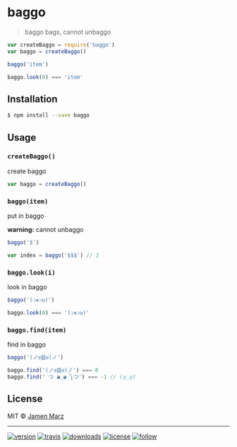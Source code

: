 # baggo

> baggo bags, cannot unbaggo

```js
var createBaggo = require('baggo')
var baggo = createBaggo()

baggo('item')

baggo.look(0) === 'item'
```

## Installation

```sh
$ npm install --save baggo
```

## Usage

### `createBaggo()`

create baggo

```js
var baggo = createBaggo()
```

### `baggo(item)`

put in baggo

**warning:** cannot unbaggo

```js
baggo('$')

var index = baggo('$$$') // 1
```

### `baggo.look(i)`

look in baggo

```js
baggo('(❍ᴥ❍ʋ)')

baggo.look(0) === '(❍ᴥ❍ʋ)'
```

### `baggo.find(item)`

find in baggo

```js
baggo('(ノಠ益ಠ)ノ')

baggo.find('(ノಠ益ಠ)ノ') === 0
baggo.find(' つ ◕_◕ ༽つ') === -1 // (ಥ_ಥ)
```

## License

MIT © [Jamen Marz](https://git.io/jamen)

---

[![version](https://img.shields.io/npm/v/baggo.svg?style=flat-square)][package] [![travis](https://img.shields.io/travis/baggo/baggo.svg?style=flat-square)](https://travis-ci.org/jamen/baggo) [![downloads](https://img.shields.io/npm/dt/baggo.svg?style=flat-square)][package] [![license](https://img.shields.io/npm/l/express.svg?style=flat-square)][package] [![follow](https://img.shields.io/github/followers/baggo.svg?style=social&label=Follow)](https://github.com/baggo)

[package]: https://npmjs.org/package/baggo
